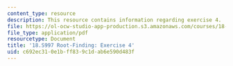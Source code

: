 ```yaml
---
content_type: resource
description: This resource contains information regarding exercise 4.
file: https://ol-ocw-studio-app-production.s3.amazonaws.com/courses/18-s997-introduction-to-matlab-programming-fall-2011/c692ec310e1bff839c1dab6e590d483f_MIT18_S997F11_Exercise_4.pdf
file_type: application/pdf
resourcetype: Document
title: '18.S997 Root-Finding: Exercise 4'
uid: c692ec31-0e1b-ff83-9c1d-ab6e590d483f
---
```

